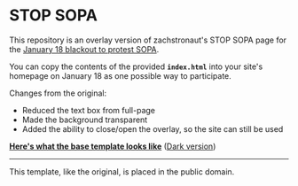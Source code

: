 # STOP SOPA

This repository is an overlay version of zachstronaut's STOP SOPA page for the [January 18 blackout to protest SOPA](http://sopastrike.com/).

You can copy the contents of the provided **`index.html`** into your site's homepage on January 18 as one possible way to participate.

Changes from the original:

 * Reduced the text box from full-page
 * Made the background transparent
 * Added the ability to close/open the overlay, so the site can still be used

[**Here's what the base template looks like**](https://nitrogenlogic.github.com/stop-sopa/sopalight.html) ([Dark version](https://nitrogenlogic.github.com/sopadark.html))

---

This template, like the original, is placed in the public domain.
